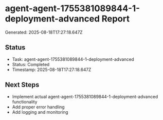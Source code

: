 # agent-agent-1755381089844-1-deployment-advanced Report

Generated: 2025-08-18T17:27:18.647Z

## Status
- Task: agent-agent-1755381089844-1-deployment-advanced
- Status: Completed
- Timestamp: 2025-08-18T17:27:18.647Z

## Next Steps
- Implement actual agent-agent-1755381089844-1-deployment-advanced functionality
- Add proper error handling
- Add logging and monitoring

